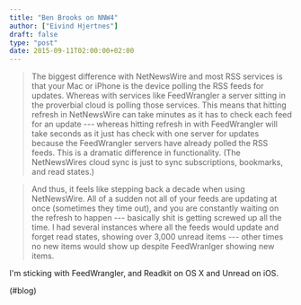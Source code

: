 ```yaml
---
title: "Ben Brooks on NNW4"
author: ["Eivind Hjertnes"]
draft: false
type: "post"
date: 2015-09-11T02:00:00+02:00
---
```


> The biggest difference with NetNewsWire and most RSS services is that
> your Mac or iPhone is the device polling the RSS feeds for updates.
> Whereas with services like FeedWrangler a server sitting in the
> proverbial cloud is polling those services. This means that hitting
> refresh in NetNewsWire can take minutes as it has to check each feed
> for an update --- whereas hitting refresh in with FeedWrangler will
> take seconds as it just has check with one server for updates because
> the FeedWrangler servers have already polled the RSS feeds. This is a
> dramatic difference in functionality. (The NetNewsWires cloud sync is
> just to sync subscriptions, bookmarks, and read states.)

<!--quoteend-->

> And thus, it feels like stepping back a decade when using NetNewsWire.
> All of a sudden not all of your feeds are updating at once (sometimes
> they time out), and you are constantly waiting on the refresh to
> happen --- basically shit is getting screwed up all the time. I had
> several instances where all the feeds would update and forget read
> states, showing over 3,000 unread items --- other times no new items
> would show up despite FeedWranlger showing new items.

I'm sticking with FeedWrangler, and Readkit on OS X and Unread on iOS.

(#blog)

